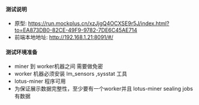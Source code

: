 #### 测试说明
* 原型: https://run.mockplus.cn/xzJjgQ4OCXSE9r5J/index.html?to=EA873DB0-82CE-49F9-9782-7DE6C45AE714
* 前端本地地址: http://192.168.1.21:8091/#/

#### 测试环境准备
* miner 到 worker机器之间 需要做免密
* worker 机器必须安装 lm_sensors ,sysstat 工具
* lotus-miner 程序可用
* 为保证展示数据完整性，至少要有一个worker并且 lotus-miner sealing jobs 有数据


